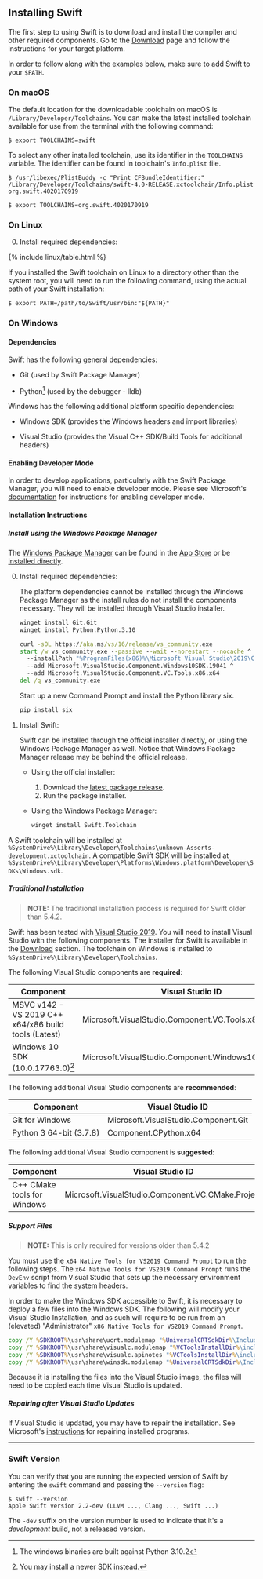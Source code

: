 ## Installing Swift

The first step to using Swift is to download and install
the compiler and other required components.
Go to the [Download](/download) page
and follow the instructions for your target platform.

In order to follow along with the examples below,
make sure to add Swift to your `$PATH`.

### On macOS

The default location for the downloadable toolchain on macOS is
`/Library/Developer/Toolchains`.
You can make the latest installed toolchain available for use from the terminal with the following command:

~~~ shell
$ export TOOLCHAINS=swift
~~~

To select any other installed toolchain, use its identifier in the `TOOLCHAINS`
variable. The identifier can be found in toolchain's `Info.plist` file.

~~~ shell
$ /usr/libexec/PlistBuddy -c "Print CFBundleIdentifier:" /Library/Developer/Toolchains/swift-4.0-RELEASE.xctoolchain/Info.plist
org.swift.4020170919

$ export TOOLCHAINS=org.swift.4020170919
~~~

### On Linux

0. Install required dependencies:

{% include linux/table.html %}

If you installed the Swift toolchain on Linux
to a directory other than the system root,
you will need to run the following command,
using the actual path of your Swift installation:

~~~ shell
$ export PATH=/path/to/Swift/usr/bin:"${PATH}"
~~~

### On Windows

#### Dependencies

Swift has the following general dependencies:

- Git (used by Swift Package Manager)

- Python[^1] (used by the debugger - lldb)

[^1]: The windows binaries are built against Python 3.10.2

Windows has the following additional platform specific dependencies:

- Windows SDK (provides the Windows headers and import libraries)

- Visual Studio (provides the Visual C++ SDK/Build Tools for additional headers)

#### Enabling Developer Mode

In order to develop applications, particularly with the Swift Package Manager, you will need to enable developer mode. Please see Microsoft's [documentation](https://docs.microsoft.com/en-us/windows/apps/get-started/enable-your-device-for-development) for instructions for enabling developer mode.

#### Installation Instructions

##### Install using the Windows Package Manager

The [Windows Package Manager](https://docs.microsoft.com/windows/package-manager/) can be found in the [App Store](https://www.microsoft.com/en-us/p/app-installer/9nblggh4nns1) or be [installed directly](ms-appinstaller:?source=https://aka.ms/getwinget).

0. Install required dependencies:

   The platform dependencies cannot be installed through the Windows Package Manager as the install rules do not install the components necessary.  They will be installed through Visual Studio installer.

   ~~~ cmd
   winget install Git.Git
   winget install Python.Python.3.10

   curl -sOL https://aka.ms/vs/16/release/vs_community.exe
   start /w vs_community.exe --passive --wait --norestart --nocache ^
     --installPath "%ProgramFiles(x86)%\Microsoft Visual Studio\2019\Community" ^
     --add Microsoft.VisualStudio.Component.Windows10SDK.19041 ^
     --add Microsoft.VisualStudio.Component.VC.Tools.x86.x64
   del /q vs_community.exe
   ~~~

   Start up a new Command Prompt and install the Python library six.

   ~~~ cmd
   pip install six
   ~~~
   
0. Install Swift:

   Swift can be installed through the official installer directly, or using the Windows Package Manager as well.  Notice that Windows Package Manager release may be behind the official release.

   * Using the official installer:
     1. Download the [latest package release](/download).
     1. Run the package installer.

   * Using the Windows Package Manager:
     ~~~ cmd
     winget install Swift.Toolchain
     ~~~

A Swift toolchain will be installed at `%SystemDrive%\Library\Developer\Toolchains\unknown-Asserts-development.xctoolchain`.  A compatible Swift SDK will be installed at `%SystemDrive%\Library\Developer\Platforms\Windows.platform\Developer\SDKs\Windows.sdk`.

##### Traditional Installation

> **NOTE:** The traditional installation process is required for Swift older than 5.4.2.

Swift has been tested with [Visual Studio 2019](https://visualstudio.microsoft.com).  You will need to install Visual Studio with the following components.  The installer for Swift is available in the [Download](/download) section.  The toolchain on Windows is installed to `%SystemDrive%\Library\Developer\Toolchains`.

The following Visual Studio components are **required**:

| Component | Visual Studio ID |
|-----------|------------------|
| MSVC v142 - VS 2019 C++ x64/x86 build tools (Latest) | Microsoft.VisualStudio.Component.VC.Tools.x86.x64 |
| Windows 10 SDK (10.0.17763.0)[^2] | Microsoft.VisualStudio.Component.Windows10SDK.17763 |

[^2]: You may install a newer SDK instead.

The following additional Visual Studio components are **recommended**:

| Component | Visual Studio ID |
|-----------|------------------|
| Git for Windows | Microsoft.VisualStudio.Component.Git |
| Python 3 64-bit (3.7.8) | Component.CPython.x64 |

The following additional Visual Studio component is **suggested**:

| Component | Visual Studio ID |
|-----------|------------------|
| C++ CMake tools for Windows | Microsoft.VisualStudio.Component.VC.CMake.Project |

##### Support Files

> **NOTE:** This is only required for versions older than 5.4.2

You must use the `x64 Native Tools for VS2019 Command Prompt` to run the following steps. The `x64 Native Tools for VS2019 Command Prompt` runs the `DevEnv` script from Visual Studio that sets up the necessary environment variables to find the system headers.

In order to make the Windows SDK accessible to Swift, it is necessary to deploy a few files into the Windows SDK. The following will modify your Visual Studio Installation, and as such will require to be run from an (elevated) "Administrator" `x86 Native Tools for VS2019 Command Prompt`.

~~~ cmd
copy /Y %SDKROOT%\usr\share\ucrt.modulemap "%UniversalCRTSdkDir%\Include\%UCRTVersion%\ucrt\module.modulemap"
copy /Y %SDKROOT%\usr\share\visualc.modulemap "%VCToolsInstallDir%\include\module.modulemap"
copy /Y %SDKROOT%\usr\share\visualc.apinotes "%VCToolsInstallDir%\include\visualc.apinotes"
copy /Y %SDKROOT%\usr\share\winsdk.modulemap "%UniversalCRTSdkDir%\Include\%UCRTVersion%\um\module.modulemap"
~~~

Because it is installing the files into the Visual Studio image, the files will need to be copied each time Visual Studio is updated.

##### Repairing after Visual Studio Updates

If Visual Studio is updated, you may have to repair the installation.  See Microsoft's [instructions](https://support.microsoft.com/en-us/windows/repair-apps-and-programs-in-windows-10-e90eefe4-d0a2-7c1b-dd59-949a9030f317) for repairing installed programs.

* * *

### Swift Version

You can verify that you are running the expected version of Swift
by entering the `swift` command and passing the `--version` flag:

~~~ shell
$ swift --version
Apple Swift version 2.2-dev (LLVM ..., Clang ..., Swift ...)
~~~

The `-dev` suffix on the version number
is used to indicate that it's a *development* build,
not a released version.
